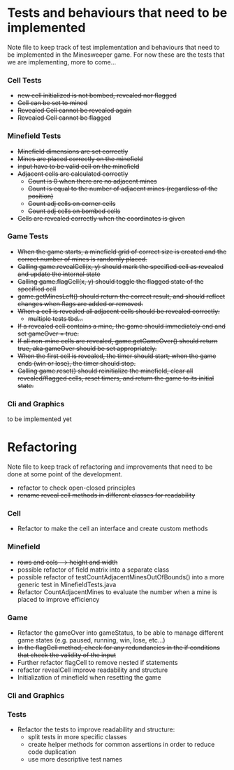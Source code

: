 # Tests and behaviours that need to be implemented

Note file to keep track of test implementation and behaviours that need to be implemented in the Minesweeper game.
For now these are the tests that we are implementing, more to come...

### Cell Tests
- ~~new cell initialized is not bombed, revealed nor flagged~~
- ~~Cell can be set to mined~~
- ~~Revealed Cell cannot be revealed again~~
- ~~Revealed Cell cannot be flagged~~

### Minefield Tests
- ~~Minefield dimensions are set correctly~~
- ~~Mines are placed correctly on the minefield~~
- ~~input have to be valid cell on the minefield~~
- ~~Adjacent cells are calculated correctly~~
    - ~~Count is 0 when there are no adjacent mines~~
    - ~~Count is equal to the number of adjacent mines (regardless of the position)~~
    -  ~~Count adj cells on corner cells~~
    - ~~Count adj cells on bombed cells~~
- ~~Cells are revealed correctly when the coordinates is given~~

### Game Tests
- ~~When the game starts, a minefield grid of correct size is created and the correct number of mines is randomly placed.~~
- ~~Calling game.revealCell(x, y) should mark the specified cell as revealed and update the internal state~~
- ~~Calling game.flagCell(x, y) should toggle the flagged state of the specified cell~~
- ~~game.getMinesLeft() should return the correct result, and should reflect changes when flags are added or removed.~~
- ~~When a cell is revealed all adjacent cells should be revealed correctly:~~
  - ~~multiple tests tbd...~~
- ~~If a revealed cell contains a mine, the game should immediately end and set gameOver = true.~~
- ~~If all non-mine cells are revealed, game.getGameOver() should return true, aka gameOver should be set appropriately.~~
- ~~When the first cell is revealed, the timer should start; when the game ends (win or lose), the timer should stop.~~
- ~~Calling game.reset() should reinitialize the minefield, clear all revealed/flagged cells, reset timers, and return the game to its initial state.~~

### Cli and Graphics
to be implemented yet

# Refactoring

Note file to keep track of refactoring and improvements that need to be done at some point of the development.

- refactor to check open-closed principles
- ~~rename reveal cell methods in different classes for readability~~


### Cell
- Refactor to make the cell an interface and create custom methods

### Minefield
- ~~rows and cols --> height and width~~
- possible refactor of field matrix into a separate class
- possible refactor of testCountAdjacentMinesOutOfBounds() into a more generic test in MinefieldTests.java
- Refactor CountAdjacentMines to evaluate the number when a mine is placed to improve efficiency

### Game
- Refactor the gameOver into gameStatus, to be able to manage different game states (e.g. paused, running, win, lose, etc...)
- ~~In the flagCell method, check for any redundancies in the if conditions that check the validity of the input~~
- Further refactor flagCell to remove nested if statements
- refactor revealCell improve readability and structure
- Initialization of minefield when resetting the game

### Cli and Graphics

### Tests
- Refactor the tests to improve readability and structure:
  - split tests in more specific classes
  - create helper methods for common assertions in order to reduce code duplication
  - use more descriptive test names


